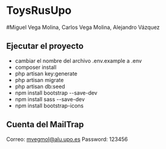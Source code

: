 # ToysRusUpo

#Miguel Vega Molina, Carlos Vega Molina, Alejandro Vázquez

## Ejecutar el proyecto

- cambiar el nombre del archivo .env.example a .env
- composer install
- php artisan key:generate
- php artisan migrate
- php artisan db:seed
- npm install bootstrap --save-dev
- npm install sass --save-dev
- npm install bootstrap-icons

## Cuenta del MailTrap

Correo: mvegmol@alu.upo.es
Password: 123456
